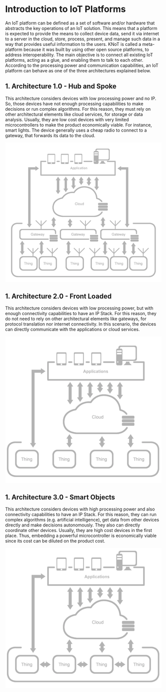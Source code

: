 # Introduction to IoT Platforms

An IoT platform can be defined as a set of software and/or hardware that abstracts the key operations of an IoT solution. This means that a platform is expected to provide the means to collect device data, send it via internet to a server in the cloud, store, process, present, and manage such data in a way that provides useful information to the users. KNoT is called a meta-platform because it was built by using other open source platforms, to address interoperability. The main objective is to connect all existing IoT platforms, acting as a glue, and enabling them to talk to each other. According to the processing power and communication capabilities, an IoT platform can behave as one of the three architectures explained below.

## 1. Architecture 1.0 - Hub and Spoke

This architecture considers devices with low processing power and no IP. So, those devices have not enough processing capabilities to make decisions or run complex algorithms. For this reason, they must rely on other architectural elements like cloud services, for storage or data analysis. Usually, they are low cost devices with very limited microcontrollers to make the product economically viable. For instance, smart lights. The device generally uses a cheap radio to connect to a gateway, that forwards its data to the cloud.

![Architecture 1.0 - Hub and Spoke](./images/arch1.png)

## 1. Architecture 2.0 - Front Loaded

This architecture considers devices with low processing power, but with enough connectivity capabilities to have an IP Stack. For this reason, they do not need to rely on other architectural elements like gateways, for protocol translation nor internet connectivity. In this scenario, the devices can directly communicate with the applications or cloud services.

![Architecture 2.0 - Front Loaded](./images/arch2.png)

## 1. Architecture 3.0 - Smart Objects

This architecture considers devices with high processing power and also connectivity capabilities to have an IP Stack. For this reason, they can run complex algorithms (e.g. artificial intelligence), get data from other devices directly and make decisions autonomously. They also can directly coordinate other devices. Usually, they are high cost devices in the first place. Thus, embedding a powerful microcontroller is economically viable since its cost can be diluted on the product cost.

![Architecture 3.0 - Smart Objects](./images/arch3.png)
